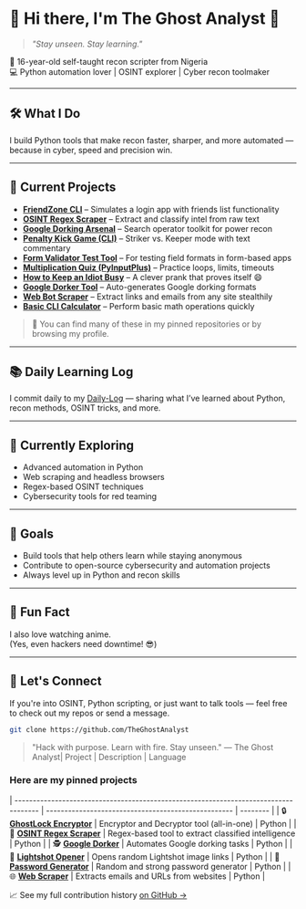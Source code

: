 # 👋 Hi there, I'm The Ghost Analyst 👻

> *"Stay unseen. Stay learning."*

🎯 16-year-old self-taught recon scripter from Nigeria  
💻 Python automation lover | OSINT explorer | Cyber recon toolmaker

---

## 🛠️ What I Do

I build Python tools that make recon faster, sharper, and more automated — because in cyber, speed and precision win.

---

## 🚀 Current Projects

- **[FriendZone CLI](#)** – Simulates a login app with friends list functionality  
- **[OSINT Regex Scraper](#)** – Extract and classify intel from raw text  
- **[Google Dorking Arsenal](#)** – Search operator toolkit for power recon  
- **[Penalty Kick Game (CLI)](#)** – Striker vs. Keeper mode with text commentary  
- **[Form Validator Test Tool](#)** – For testing field formats in form-based apps  
- **[Multiplication Quiz (PyInputPlus)](#)** – Practice loops, limits, timeouts  
- **[How to Keep an Idiot Busy](#)** – A clever prank that proves itself 😄  
- **[Google Dorker Tool](#)** – Auto-generates Google dorking formats  
- **[Web Bot Scraper](#)** – Extract links and emails from any site stealthily  
- **[Basic CLI Calculator](#)** – Perform basic math operations quickly

> 📝 You can find many of these in my pinned repositories or by browsing my profile.

---

## 📚 Daily Learning Log

I commit daily to my [Daily-Log](https://github.com/TheGhostAnalyst/Daily-Log) — sharing what I’ve learned about Python, recon methods, OSINT tricks, and more.

---

## 🌱 Currently Exploring

- Advanced automation in Python  
- Web scraping and headless browsers  
- Regex-based OSINT techniques  
- Cybersecurity tools for red teaming  

---

## 🎯 Goals

- Build tools that help others learn while staying anonymous  
- Contribute to open-source cybersecurity and automation projects  
- Always level up in Python and recon skills  

---

## 🧠 Fun Fact

I also love watching anime.  
(Yes, even hackers need downtime! 😎)

---

## 🔗 Let's Connect

If you're into OSINT, Python scripting, or just want to talk tools — feel free to check out my repos or send a message.

```bash
git clone https://github.com/TheGhostAnalyst
```
> "Hack with purpose. Learn with fire. Stay unseen."
— The Ghost Analyst| Project                                                                              | Description                                         | Language

### Here are my pinned projects
| ------------------------------------------------------------------------------------ | --------------------------------------------------- | -------- |
| 🔒 [**GhostLock Encryptor**](https://github.com/TheGhostAnalyst/GhostLock_Encryptor) | Encryptor and Decryptor tool (all-in-one)           | Python   |
| 🧬 [**OSINT Regex Scraper**](https://github.com/TheGhostAnalyst/OSINTRegexScraper)   | Regex-based tool to extract classified intelligence | Python   |
| 🕵️ [**Google Dorker**](https://github.com/TheGhostAnalyst/google_dorker)            | Automates Google dorking tasks                      | Python   |
| 📸 [**Lightshot Opener**](https://github.com/TheGhostAnalyst/Lightshot-opener)       | Opens random Lightshot image links                  | Python   |
| 🔑 [**Password Generator**](https://github.com/TheGhostAnalyst/passwordGenerator)    | Random and strong password generator                | Python   |
| 🌐 [**Web Scraper**](https://github.com/TheGhostAnalyst/web_scraper)                 | Extracts emails and URLs from websites              | Python   |



📈 See my full contribution history [on GitHub →](https://github.com/TheGhostAnalyst)


